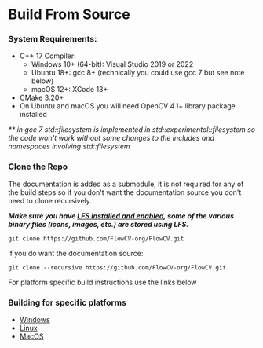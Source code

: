 # Build From Source

### System Requirements:
* C++ 17 Compiler:
  * Windows 10+ (64-bit): Visual Studio 2019 or 2022
  * Ubuntu 18+: gcc 8+ (technically you could use gcc 7 but see note below)
  * macOS 12+: XCode 13+
* CMake 3.20+
* On Ubuntu and macOS you will need OpenCV 4.1+ library package installed

_** in gcc 7 std::filesystem is implemented in std::experimental::filesystem so the code won't work without some changes to the includes and namespaces involving std::filesystem_


### Clone the Repo

The documentation is added as a submodule, it is not required for any of the build steps so if you don't want the documentation source you don't need to clone recursively.

**_Make sure you have [LFS installed and enabled](https://docs.github.com/en/repositories/working-with-files/managing-large-files/installing-git-large-file-storage), some of the various binary files (icons, images, etc.) are stored using LFS._**

```commandline
git clone https://github.com/FlowCV-org/FlowCV.git
```

if you do want the documentation source:
```commandline
git clone --recursive https://github.com/FlowCV-org/FlowCV.git
```

For platform specific build instructions use the links below

### Building for specific platforms

- [Windows](windows.md)
- [Linux](linux.md)
- [MacOS](macos.md)



